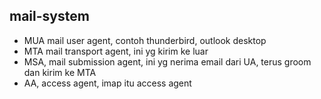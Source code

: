 ## mail-system
- MUA mail user agent, contoh thunderbird, outlook desktop
- MTA mail transport agent, ini yg kirim ke luar
- MSA, mail submission agent, ini yg nerima email dari UA, terus groom dan kirim ke MTA
- AA, access agent, imap itu access agent
